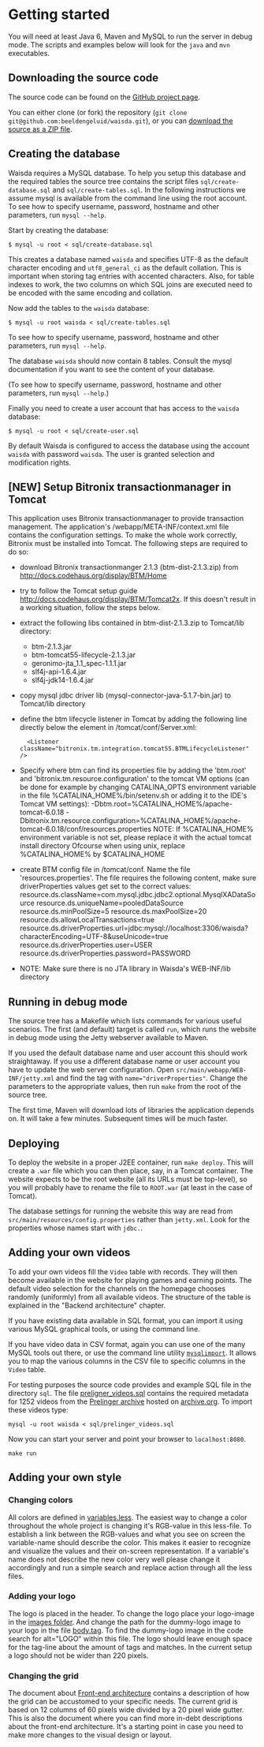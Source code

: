 # Getting started

You will need at least Java 6, Maven and MySQL to run the server in debug mode. The scripts and examples below will look for the `java` and `mvn` executables.

## Downloading the source code

The source code can be found on the [GitHub project page](https://github.com/beeldengeluid/waisda).

You can either clone (or fork) the repository (`git clone git@github.com:beeldengeluid/waisda.git`), or you can [download the source as a ZIP file](https://github.com/beeldengeluid/waisda/zipball/master).

## Creating the database

Waisda requires a MySQL database. To help you setup this database and the required tables the source tree contains the script files `sql/create-database.sql` and `sql/create-tables.sql`. In the following instructions we assume mysql is available from the command line using the root account. To see how to specify username, password, hostname and other parameters, run `mysql --help`. 

Start by creating the database: 
```
$ mysql -u root < sql/create-database.sql
```

This creates a database named `waisda` and specifies UTF-8 as the default character encoding and `utf8_general_ci` as the default collation. This is important when storing tag entries with accented characters. Also, for table indexes to work, the two columns on which SQL joins are executed need to be encoded with the same encoding and collation.

Now add the tables to the `waisda` database:
```
$ mysql -u root waisda < sql/create-tables.sql
```

To see how to specify username, password, hostname and other parameters, run `mysql --help`.

The database `waisda` should now contain 8 tables. Consult the mysql documentation if you want to see the content of your database.

(To see how to specify username, password, hostname and other parameters, run `mysql --help`.)




Finally you need to create a user account that has access to the `waisda` database:
```
$ mysql -u root < sql/create-user.sql
```
By default Waisda is configured to access the database using the account `waisda` with password `waisda`. The user is granted selection and modification rights.


## [NEW] Setup Bitronix transactionmanager in Tomcat

This application uses Bitronix transactionmanager to provide transaction management. The application's /webapp/META-INF/context.xml file contains the configuration settings. To make the whole
work correctly, Bitronix must be installed into Tomcat. The following steps are required to do so:

- download Bitronix transactionmanger 2.1.3 (btm-dist-2.1.3.zip) from http://docs.codehaus.org/display/BTM/Home
- try to follow the Tomcat setup guide http://docs.codehaus.org/display/BTM/Tomcat2x. If this doesn't result in a working situation, follow the steps below.

- extract the following libs contained in btm-dist-2.1.3.zip to Tomcat/lib directory:
    - btm-2.1.3.jar
    - btm-tomcat55-lifecycle-2.1.3.jar
    - geronimo-jta_1.1_spec-1.1.1.jar
    - slf4j-api-1.6.4.jar
    - slf4j-jdk14-1.6.4.jar
- copy mysql jdbc driver lib (mysql-connector-java-5.1.7-bin.jar) to Tomcat/lib directory
- define the btm lifecycle listener in Tomcat by adding the following line directly below the <Server> element in /tomcat/conf/Server.xml:

        <Listener className="bitronix.tm.integration.tomcat55.BTMLifecycleListener" />

- Specify where btm can find its properties file by adding the 'btm.root' and 'bitronix.tm.resource.configuration' to the tomcat VM options (can be done for example by
  changing CATALINA_OPTS environment variable in the file %CATALINA_HOME%/bin/setenv.sh or adding it to the IDE's Tomcat VM settings):
    -Dbtm.root=%CATALINA_HOME%/apache-tomcat-6.0.18 -Dbitronix.tm.resource.configuration=%CATALINA_HOME%/apache-tomcat-6.0.18/conf/resources.properties
  NOTE: If %CATALINA_HOME% environment variable is not set, please replace it with the actual tomcat install directory
        Ofcourse when using unix, replace %CATALINA_HOME% by $CATALINA_HOME
- create BTM config file in /tomcat/conf. Name the file 'resources.properties'. The file requires the following content, make sure driverProperties values get set
  to the correct values:
    resource.ds.className=com.mysql.jdbc.jdbc2.optional.MysqlXADataSource
    resource.ds.uniqueName=pooledDataSource
    resource.ds.minPoolSize=5
    resource.ds.maxPoolSize=20
    resource.ds.allowLocalTransactions=true
    resource.ds.driverProperties.url=jdbc:mysql://localhost:3306/waisda?characterEncoding=UTF-8&amp;useUnicode=true
    resource.ds.driverProperties.user=USER
    resource.ds.driverProperties.password=PASSWORD
- NOTE: Make sure there is no JTA library in Waisda's WEB-INF/lib directory

## Running in debug mode

The source tree has a Makefile which lists commands for various useful scenarios. The first (and default) target is called `run`, which runs the website in debug mode using the Jetty webserver available to Maven.

If you used the default database name and user account this should work straightaway. If you use a different database name or user account you have to update the web server configuration. Open `src/main/webapp/WEB-INF/jetty.xml` and find the tag with `name="driverProperties"`. Change the parameters to the appropriate values, then run `make` from the root of the source tree. 

The first time, Maven will download lots of libraries the application depends on. It will take a few minutes. Subsequent times will be much faster.

## Deploying

To deploy the website in a proper J2EE container, run `make deploy`. This will create a `.war` file which you can then place, say, in a Tomcat container. The website expects to be the root website (all its URLs must be top-level), so you will probably have to rename the file to `ROOT.war` (at least in the case of Tomcat).

The database settings for running the website this way are read from `src/main/resources/config.properties` rather than `jetty.xml`. Look for the properties whose names start with `jdbc.`.

## Adding your own videos

To add your own videos fill the `Video` table with records. They will then
become available in the website for playing games and earning points. The
default video selection for the channels on the homepage chooses randomly
(uniformly) from all available videos. The structure of the table is explained
in the "Backend architecture" chapter.

If you have existing data available in SQL format, you can import it using various MySQL graphical tools, or using the command line.

If you have video data in CSV format, again you can use one of the many MySQL tools out there, or use the command line utility [`mysqlimport`](https://dev.mysql.com/doc/refman/5.0/en/mysqlimport.html). It allows you to map the various columns in the CSV file to specific columns in the `Video` table.

For testing purposes the source code provides and example SQL file in the directory `sql`. The file [preligner_videos.sql](https://github.com/beeldengeluid/waisda/blob/master/sql/preliger_videos.sql) contains the required metadata for 1252 videos from the [Prelinger archive](http://archive.org/details/prelinger) hosted on [archive.org](http://archive.org/). To import these videos type:

```
mysql -u root waisda < sql/prelinger_videos.sql
```

Now you can start your server and point your browser to `localhost:8080`.

```
make run
```

## Adding your own style

### Changing colors

All colors are defined in [variables.less](../src/main/webapp/static/styles/less/variables.less). The easiest way to change a color throughout the whole project is changing it's RGB-value in this less-file. To establish a link between the RGB-values and what you see on screen the variable-name should describe the color. This makes it easier to recognize and visualize the values and their on-screen representation. If a variable's name does not describe the new color very well please change it accordingly and run a simple search and replace action through all the less files.

### Adding your logo

The logo is placed in the header. To change the logo place your logo-image in the [images folder](../src/main/webapp/static/img). And change the path for the dummy-logo image to your logo in the file [body.tag](../src/main/webapp/WEB-INF/tags/body.tag). To find the dummy-logo image in the code search for alt="LOGO" within this file. The logo should leave enough space for the tag-line about the amount of tags and matches. In the current setup a logo should not be wider than 220 pixels. 

### Changing the grid

The document about [Front-end architecture](frontend.md) contains a description of how the grid can be accustomed to your specific needs. The current grid is based on 12 columns of 60 pixels wide divided by a 20 pixel wide gutter. This is also the document where you can find more in-debt descriptions about the front-end architecture. It's a starting point in case you need to make more changes to the visual design or layout. 
